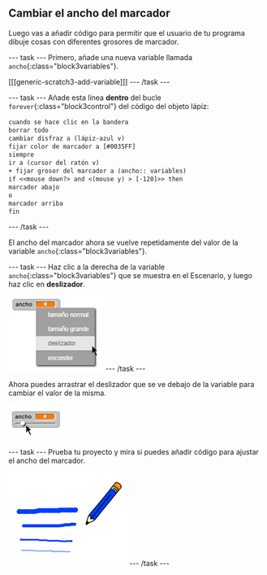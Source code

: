 ## Cambiar el ancho del marcador

Luego vas a añadir código para permitir que el usuario de tu programa dibuje cosas con diferentes grosores de marcador.

--- task --- Primero, añade una nueva variable llamada `ancho`{:class="block3variables"}.

[[[generic-scratch3-add-variable]]] --- /task ---

--- task --- Añade esta línea **dentro** del bucle `forever`{:class="block3control"} del código del objeto lápiz:

```blocks3
cuando se hace clic en la bandera
borrar todo
cambiar disfraz a (lápiz-azul v)
fijar color de marcador a [#0035FF]
siempre
ir a (cursor del ratón v)
+ fijar grosor del marcador a (ancho:: variables)
if <<mouse down?> and <(mouse y) > [-120]>> then
marcador abajo
o
marcador arriba
fin
```

--- /task ---

El ancho del marcador ahora se vuelve repetidamente del valor de la variable `ancho`{:class="block3variables"}.

--- task --- Haz clic a la derecha de la variable `ancho`{:class="block3variables"} que se muestra en el Escenario, y luego haz clic en **deslizador**.

![screenshot](images/paint-slider.png) --- /task ---

Ahora puedes arrastrar el deslizador que se ve debajo de la variable para cambiar el valor de la misma.

![screenshot](images/paint-slider-change.png)

--- task --- Prueba tu proyecto y mira si puedes añadir código para ajustar el ancho del marcador.

![screenshot](images/paint-width-test.png) --- /task ---